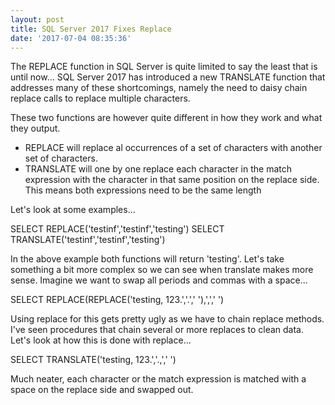```yaml
---
layout: post
title: SQL Server 2017 Fixes Replace 
date: '2017-07-04 08:35:36'
---
```

The REPLACE function in SQL Server is quite limited to say the least that is until now... SQL Server 2017 has introduced a new TRANSLATE function that addresses many of these shortcomings, namely the need to daisy chain replace calls to replace multiple characters. 

These two functions are however quite different in how they work and what they output.

- REPLACE will replace al occurrences of a set of characters with another set of characters.
- TRANSLATE will one by one replace each character in the match expression with the character in that same position on the replace side. This means both expressions need to be the same length

Let's look at some examples...

SELECT REPLACE('testinf','testinf','testing')
SELECT TRANSLATE('testinf','testinf','testing')

In the above example both functions will return 'testing'. Let's take something a bit more complex so we can see when translate makes more sense. Imagine we want to swap all periods and commas with a space...

SELECT REPLACE(REPLACE('testing, 123.','.',' '),',',' ')

Using replace for this gets pretty ugly as we have to chain replace methods. I've seen procedures that chain several or more replaces to clean data. Let's look at how this is done with replace...

SELECT TRANSLATE('testing, 123.','.,','  ')

Much neater, each character or the match expression is matched with a space on the replace side and swapped out.